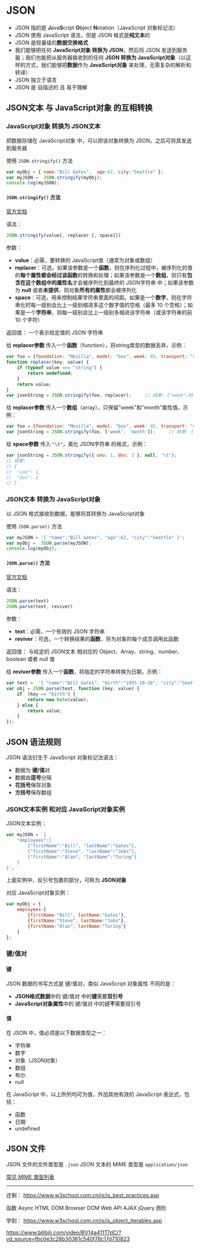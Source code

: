 # JSON

- JSON 指的是 **J**ava**S**cript **O**bject **N**otation（JavaScript 对象标记法）
- JSON 使用 JavaScript 语法，但是 JSON 格式是**纯文本**的
- JSON 是轻量级的**数据交换格式**
- 我们能够把任何 **JavaScript对象 转换为 JSON**，然后将 JSON 发送到服务器；我们也能把从服务器接收到的任何 **JSON 转换为 JavaScript对象**（以这样的方式，我们能够把**数据**作为 **JavaScript对象** 来处理，无需复杂的解析和转译）
- JSON 独立于语言
- JSON 是 自描述的 且 易于理解

## JSON文本 与 JavaScript对象 的互相转换

### JavaScript对象 转换为 JSON文本

把数据存储在 JavaScript对象 中，可以把该对象转换为 JSON，之后可将其发送到服务器

使用 `JSON.stringify()` 方法
```js
var myObj = { name:"Bill Gates",  age:62, city:"Seattle" };
var myJSON =  JSON.stringify(myObj);
console.log(myJSON);
```

#### `JSON.stringify()` 方法

[官方文档](https://developer.mozilla.org/zh-CN/docs/Web/JavaScript/Reference/Global_Objects/JSON/stringify)

语法：
```js
JSON.stringify(value[, replacer [, space]])
```

参数：
- **value**：必需，要转换的 JavaScript值（通常为对象或数组）
- **replacer**：可选，如果该参数是一个**函数**，则在序列化过程中，被序列化的值的**每个属性都会经过该函数**的转换和处理；如果该参数是一个**数组**，则只有**包含在这个数组中的属性名**才会被序列化到最终的 JSON字符串 中；如果该参数为 **null** 或者**未提供**，则对象**所有的属性**都会被序列化
- **space**：可选，用来控制结果字符串里面的间距。如果是一个**数字**，则在字符串化时每一级别会比上一级别缩进多这个数字值的空格（最多 10 个空格）；如果是一个**字符串**，则每一级别会比上一级别多缩进该字符串（或该字符串的前 10 个字符）

返回值：
一个表示给定值的 JSON 字符串

给 **replacer参数** 传入一个**函数**（function），将string类型的数据丢弃，示例：
```js
var foo = {foundation: "Mozilla", model: "box", week: 45, transport: "car", month: 7};
function replacer(key, value) {
    if (typeof value === "string") {
        return undefined;
    }
    return value;
}
var jsonString = JSON.stringify(foo, replacer);     // 结果: {"week":45,"month":7}
```

给 **replacer参数** 传入一个**数组**（array），只保留"week"和"month"属性值，示例：
```js
var foo = {foundation: "Mozilla", model: "box", week: 45, transport: "car", month: 7};
var jsonString = JSON.stringify(foo, ['week', 'month']);     // 结果: {"week":45,"month":7}
```

给 **space参数** 传入 `"\t"`，美化 JSON字符串 的格式，示例：
```js
var jsonString = JSON.stringify({ uno: 1, dos: 2 }, null, "\t");
// 结果:
// {
// 	"uno": 1,
// 	"dos": 2
// }
```

### JSON文本 转换为 JavaScript对象

以 JSON 格式接收到数据，能够将其转换为 JavaScript对象

使用 `JSON.parse()` 方法
```js
var myJSON = '{ "name":"Bill Gates", "age":62, "city":"Seattle" }';
var myObj =  JSON.parse(myJSON);
console.log(myObj);
```

#### `JSON.parse()` 方法

[官方文档](https://developer.mozilla.org/zh-CN/docs/Web/JavaScript/Reference/Global_Objects/JSON/parse)

语法：
```js
JSON.parse(text)
JSON.parse(text, reviver)
```

参数：
- **text**：必需，一个有效的 JSON 字符串
- **reviver**：可选，一个转换结果的**函数**，将为对象的每个成员调用此函数

返回值：
与给定的 JSON文本 相对应的 Object、Array、string、number、boolean 或者 null 值

给 **reviver参数** 传入一个**函数**，将指定的字符串转换为日期，示例：
```js
var text =  '{ "name":"Bill Gates", "birth":"1955-10-28", "city":"Seattle"}';
var obj = JSON.parse(text, function (key, value) {
    if  (key == "birth") {
        return new Date(value);
    } else {
        return value;
    }
});
```

## JSON 语法规则

JSON 语法衍生于 JavaScript 对象标记法语法：
- 数据为 **键/值**对
- 数据由**逗号**分隔
- **花括号**保存对象
- **方括号**保存数组

### JSON文本实例 和对应 JavaScript对象实例

JSON文本实例：
```js
var myJSON = `{
    "employees":[
        {"firstName":"Bill", "lastName":"Gates"}, 
        {"firstName":"Steve", "lastName":"Jobs"},
        {"firstName":"Alan", "lastName":"Turing"}
    ]
}`;
```
上面实例中，反引号包裹的部分，可称为 **JSON对象**

对应 JavaScript对象实例：
```js
var myObj = {
    employees:[
    	{firstName:"Bill", lastName:"Gates"},
    	{firstName:"Steve", lastName:"Jobs"},
    	{firstName:"Alan", lastName:"Turing"}
	]
};
```

### 键/值对

#### 键

JSON 数据的书写方式是 键/值对，类似 JavaScript 对象属性
不同的是：
- **JSON格式数据**中的 键/值对 中的**键**需要**双引号**
- **JavaScript对象属性**中的 键/值对 中的键**不**需要双引号

#### 值

在 JSON 中，值必须是以下数据类型之一：
- 字符串
- 数字
- 对象（JSON对象）
- 数组
- 布尔
- null

在 JavaScript 中，以上所列均可为值，外加其他有效的 JavaScript 表达式，包括：
- 函数
- 日期
- undefined

## JSON 文件

JSON 文件的文件类型是 `.json`
JSON 文本的 MIME 类型是 `application/json`

[常见 MIME 类型列表](https://developer.mozilla.org/zh-CN/docs/Web/HTTP/Basics_of_HTTP/MIME_types/Common_types)
















---






还剩：
https://www.w3school.com.cn/js/js_best_practices.asp

函数
Async
HTML DOM
Browser DOM
Web API
AJAX
jQuery
图形




学到：
https://www.w3school.com.cn/js/js_object_iterables.asp

https://www.bilibili.com/video/BV14a411T7dC/?vd_source=fbc0e3c28b30361c540f78c17d710823
